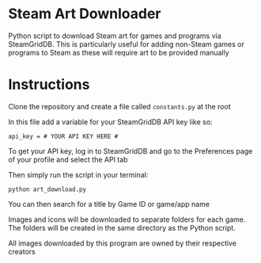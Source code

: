 # Steam Art Downloader
Python script to download Steam art for games and programs via SteamGridDB. This is particularly useful for adding non-Steam games or programs to Steam as these will require art to be provided manually

# Instructions

Clone the repository and create a file called ```constants.py``` at the root

In this file add a variable for your SteamGridDB API key like so:
``` 
api_key = # YOUR API KEY HERE #
```
To get your API key, log in to SteamGridDB and go to the Preferences page of your profile and select the API tab

Then simply run the script in your terminal:

```
python art_download.py
```
You can then search for a title by Game ID or game/app name

Images and icons will be downloaded to separate folders for each game. The folders will be created in the same directory as the Python script.

All images downloaded by this program are owned by their respective creators
